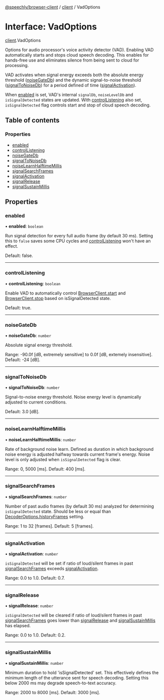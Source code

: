 [@speechly/browser-client](../README.md) / [client](../modules/client.md) / VadOptions

# Interface: VadOptions

[client](../modules/client.md).VadOptions

Options for audio processor's voice activity detector (VAD).
Enabling VAD automatically starts and stops cloud speech decoding. This enables for hands-free use and eliminates silence from being sent to cloud for processing.

VAD activates when signal energy exceeds both the absolute energy threshold ([noiseGateDb](client.VadOptions.md#noisegatedb)) and the dynamic signal-to-noise threshold ([signalToNoiseDb](client.VadOptions.md#signaltonoisedb)) for a period defined of time ([signalActivation](client.VadOptions.md#signalactivation)).

When [enabled](client.VadOptions.md#enabled) is set, VAD's internal `signalDb`, `noiseLevelDb` and `isSignalDetected` states are updated.
With [controlListening](client.VadOptions.md#controllistening) also set, `isSignalDetected` flag controls start and stop of cloud speech decoding.

## Table of contents

### Properties

- [enabled](client.VadOptions.md#enabled)
- [controlListening](client.VadOptions.md#controllistening)
- [noiseGateDb](client.VadOptions.md#noisegatedb)
- [signalToNoiseDb](client.VadOptions.md#signaltonoisedb)
- [noiseLearnHalftimeMillis](client.VadOptions.md#noiselearnhalftimemillis)
- [signalSearchFrames](client.VadOptions.md#signalsearchframes)
- [signalActivation](client.VadOptions.md#signalactivation)
- [signalRelease](client.VadOptions.md#signalrelease)
- [signalSustainMillis](client.VadOptions.md#signalsustainmillis)

## Properties

### enabled

• **enabled**: `boolean`

Run signal detection for every full audio frame (by default 30 ms).
Setting this to `false` saves some CPU cycles and [controlListening](client.VadOptions.md#controllistening) won't have an effect.

Default: false.

___

### controlListening

• **controlListening**: `boolean`

Enable VAD to automatically control [BrowserClient.start](../classes/client.BrowserClient.md#start) and [BrowserClient.stop](../classes/client.BrowserClient.md#stop) based on isSignalDetected state.

Default: true.

___

### noiseGateDb

• **noiseGateDb**: `number`

Absolute signal energy threshold.

Range: -90.0f [dB, extremely sensitive] to 0.0f [dB, extemely insensitive]. Default: -24 [dB].

___

### signalToNoiseDb

• **signalToNoiseDb**: `number`

Signal-to-noise energy threshold. Noise energy level is dynamically adjusted to current conditions.

Default: 3.0 [dB].

___

### noiseLearnHalftimeMillis

• **noiseLearnHalftimeMillis**: `number`

Rate of background noise learn. Defined as duration in which background noise energy is adjusted halfway towards current frame's energy.
Noise level is only adjusted when `isSignalDetected` flag is clear.

Range: 0, 5000 [ms]. Default: 400 [ms].

___

### signalSearchFrames

• **signalSearchFrames**: `number`

Number of past audio frames (by default 30 ms) analyzed for determining `isSignalDetected` state. Should be less or equal than [DecoderOptions.historyFrames](client.DecoderOptions.md#historyframes) setting.

Range: 1 to 32 [frames]. Default: 5 [frames].

___

### signalActivation

• **signalActivation**: `number`

`isSignalDetected` will be set if ratio of loud/silent frames in past [signalSearchFrames](client.VadOptions.md#signalsearchframes) exceeds [signalActivation](client.VadOptions.md#signalactivation).

Range: 0.0 to 1.0. Default: 0.7.

___

### signalRelease

• **signalRelease**: `number`

`isSignalDetected` will be cleared if ratio of loud/silent frames in past [signalSearchFrames](client.VadOptions.md#signalsearchframes) goes lower than [signalRelease](client.VadOptions.md#signalrelease) and [signalSustainMillis](client.VadOptions.md#signalsustainmillis) has elapsed.

Range: 0.0 to 1.0. Default: 0.2.

___

### signalSustainMillis

• **signalSustainMillis**: `number`

Minimum duration to hold 'isSignalDetected' set. This effectively defines the minimum length of the utterance sent for speech decoding. Setting this below 2000 ms may degrade speech-to-text accuracy.

Range: 2000 to 8000 [ms]. Default: 3000 [ms].
